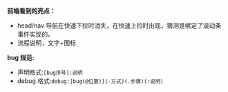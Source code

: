 **前端看到的亮点：**

- head/nav 导航在快速下拉时消失，在快速上拉时出现，猜测是绑定了滚动条事件实现的。
- 流程说明，文字+图标

**bug 规范:**

- 声明格式:`[bug序号]:说明`
- debug 格式:`debug:[bug(@位置)](-方式)(.步骤)(:说明)`




